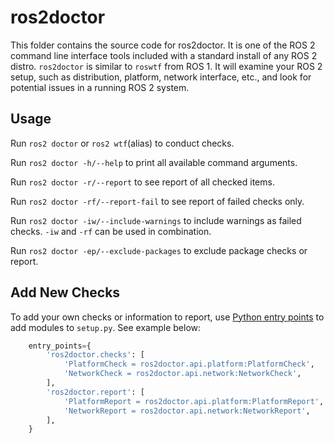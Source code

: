 # ros2doctor

This folder contains the source code for ros2doctor.
It is one of the ROS 2 command line interface tools included with a standard install of any ROS 2 distro.
`ros2doctor` is similar to `roswtf` from ROS 1.
It will examine your ROS 2 setup, such as distribution, platform, network interface, etc., and look for potential issues in a running ROS 2 system.

## Usage

Run `ros2 doctor` or `ros2 wtf`(alias) to conduct checks.

Run `ros2 doctor -h/--help` to print all available command arguments.

Run `ros2 doctor -r/--report` to see report of all checked items.

Run `ros2 doctor -rf/--report-fail` to see report of failed checks only.

Run `ros2 doctor -iw/--include-warnings` to include warnings as failed checks.
`-iw` and `-rf` can be used in combination.

Run `ros2 doctor -ep/--exclude-packages` to exclude package checks or report.


## Add New Checks

To add your own checks or information to report, use [Python entry points](https://setuptools.readthedocs.io/en/latest/pkg_resources.html#entry-points) to add modules to `setup.py`.
See example below:

```python
    entry_points={
        'ros2doctor.checks': [
            'PlatformCheck = ros2doctor.api.platform:PlatformCheck',
            'NetworkCheck = ros2doctor.api.network:NetworkCheck',
        ],
        'ros2doctor.report': [
            'PlatformReport = ros2doctor.api.platform:PlatformReport',
            'NetworkReport = ros2doctor.api.network:NetworkReport',
        ],
    }
```
